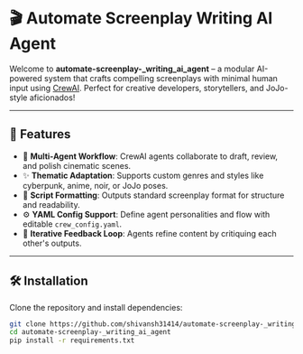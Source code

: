 # 🎬 Automate Screenplay Writing AI Agent

Welcome to **automate-screenplay-_writing_ai_agent** – a modular AI-powered system that crafts compelling screenplays with minimal human input using [CrewAI](https://docs.crewai.com). Perfect for creative developers, storytellers, and JoJo-style aficionados!

---

## 🚀 Features

- 🤖 **Multi-Agent Workflow**: CrewAI agents collaborate to draft, review, and polish cinematic scenes.
- ✨ **Thematic Adaptation**: Supports custom genres and styles like cyberpunk, anime, noir, or JoJo poses.
- 📜 **Script Formatting**: Outputs standard screenplay format for structure and readability.
- ⚙️ **YAML Config Support**: Define agent personalities and flow with editable `crew_config.yaml`.
- 🧠 **Iterative Feedback Loop**: Agents refine content by critiquing each other's outputs.

---

## 🛠️ Installation

Clone the repository and install dependencies:

```bash
git clone https://github.com/shivansh31414/automate-screenplay-_writing_ai_agent.git
cd automate-screenplay-_writing_ai_agent
pip install -r requirements.txt
